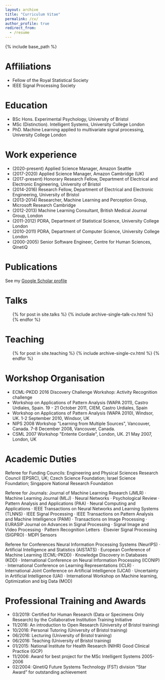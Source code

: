 ```yaml
---
layout: archive
title: "Curriculum Vitae"
permalink: /cv/
author_profile: true
redirect_from:
  - /resume
---
```


{% include base_path %}

Affiliations
======

* Fellow of the Royal Statistical Society
* IEEE Signal Processing Society

Education
======

* BSc Hons. Experimental Psychology, University of Bristol
* MSc (Distinction). Intelligent Systems, University College London
* PhD. Machine Learning applied to multivariate signal processing, University College London


Work experience
======

* (2020-present) Applied Science Manager, Amazon Seattle
* (2017-2020) Applied Science Manager, Amazon Cambridge (UK)
* (2017-present) Honorary Research Fellow, Department of Electrical and Electronic Engineering, University of Bristol
* (2014-2016) Research Fellow, Department of Electrical and Electronic Engineering, University of Bristol
* (2013-2014) Researcher, Machine Learning and Perception Group, Microsoft Research Cambridge
* (2012-2013) Machine Learning Consultant, British Medical Journal Group, London
* (2011-2012) PDRA, Department of Statistical Science, University College London
* (2010-2011) PDRA, Department of Computer Science, University College London
* (2000-2005) Senior Software Engineer, Centre for Human Sciences, QinetiQ

  
<!-- Skills
======
* Skill 1
* Skill 2
  * Sub-skill 2.1
  * Sub-skill 2.2
  * Sub-skill 2.3
* Skill 3 -->

Publications
======
See my [Google Scholar profile](https://scholar.google.co.uk/citations?user=oWGk9c8AAAAJ&hl=en)

Talks
======
  <ul>{% for post in site.talks %}
    {% include archive-single-talk-cv.html %}
  {% endfor %}</ul>
  
Teaching
======
  <ul>{% for post in site.teaching %}
    {% include archive-single-cv.html %}
  {% endfor %}</ul>
  
<!-- Service and leadership
======
* Currently signed in to 43 different slack teams -->

Workshop Organisation
======

* ECML-PKDD 2016 Discovery Challenge Workshop: Activity Recognition challenge
* Workshop on Applications of Pattern Analysis (WAPA 2011), Castro Urdiales, Spain. 19 - 21 October 2011, CIEM, Castro Urdiales, Spain
* Workshop on Applications of Pattern Analysis (WAPA 2010), Windsor, UK. 1-2 September 2010, Windsor, UK  
* NIPS 2008 Workshop "Learning from Multiple Sources", Vancouver, Canada. 7-8 December 2008, Vancouver, Canada.
* CSML 2007 Workshop "Entente Cordiale", London, UK. 21 May 2007, London, UK


Academic Duties
======

Referee for Funding Councils: Engineering and Physical Sciences Research Council (EPSRC), UK; Czech Science Foundation; Israel Science Foundation; Singapore National Research Foundation

Referee for Journals: Journal of Machine Learning Research (JMLR) · Machine Learning Journal (MLJ) · Neural Networks · Psychological Review · Pattern Analysis and Applications (PAA) · Neural Computing and Applications · IEEE Transactions on Neural Networks and Learning Systems (TLNNS) · IEEE Signal Processing · IEEE Transactions on Pattern Analysis and Machine Intelligence (PAMI) · Transactions on Image Processing · EURASIP Journal on Advances in Signal Processing · Signal Image and Video Processing · Pattern Recognition Letters · Elsevier Signal Processing (SIGPRO) · MDPI Sensors

Referee for Conferences Neural Information Processing Systems (NeurIPS) · Artificial Intelligence and Statistics (AISTATS) · European Conference of Machine Learning (ECML-PKDD) · Knowledge Discovery in Databases (KDD) · International Conference on Neural Information Processing (ICONIP) · International Conference on Learning Representations (ICLR) · International Joint Conference on Artificial Intelligence (IJCAI) · Uncertainty in Artificial Intelligence (UAI) · International Workshop on Machine learning, Optimization and big Data (MOD)

Professional Training and Awards
======
* 03/2019: Certified for Human Research (Data or Specimens Only Research) by the Collaborative Institution Training Initiative
* 11/2016: An introduction to Open Research (University of Bristol training)
* 10/2016: Personal Tutoring (University of Bristol training)
* 06/2016: Lecturing (University of Bristol training)
* 06/2016: Teaching (University of Bristol training)
* 01/2015: National Institute for Health Research (NIHR) Good Clinical Practice (GCP)
* 11/2006: Award for best project for the MSc Intelligent Systems 2005-2006
* 02/2004: QinetiQ Future Systems Technology (FST) division “Star Award” for outstanding achievement

